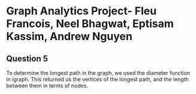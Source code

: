 # Graph Analytics Project- Fleu Francois, Neel Bhagwat, Eptisam Kassim, Andrew Nguyen


## Question 5
To determine the longest path in the graph, we used the diameter function in igraph. This returned us the vertices of the longest path, and the length between them in terms of nodes. 
